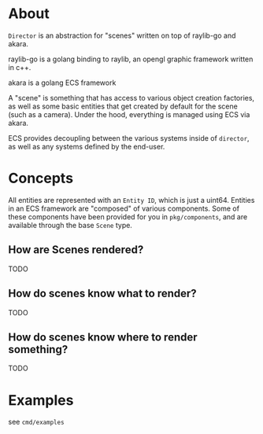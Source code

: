 # About
`Director` is an abstraction for "scenes" written on top of raylib-go and akara.

raylib-go is a golang binding to raylib, an opengl graphic framework written in c++.

akara is a golang ECS framework

A "scene" is something that has access to various object creation factories, as well as some basic entities
that get created by default for the scene (such as a camera). Under the hood, everything is managed using ECS via akara.

ECS provides decoupling between the various systems inside of `director`, as well as any systems defined by the end-user.

# Concepts
All entities are represented with an `Entity ID`, which is just a uint64. Entities in an 
ECS framework are "composed" of various components. Some of these components have been
provided for you in `pkg/components`, and are available through the base `Scene` type.
 

## How are Scenes rendered?
TODO

## How do scenes know what to render?
TODO

## How do scenes know where to render something?
TODO

# Examples
see `cmd/examples` 
